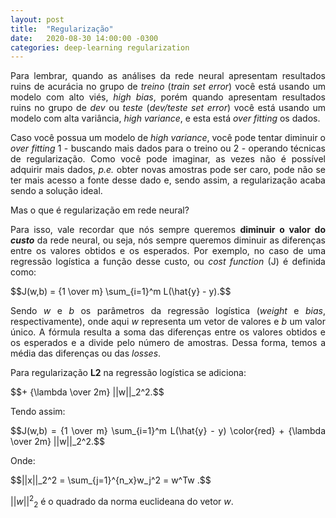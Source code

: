 ```yaml
---
layout: post
title:  "Regularização"
date:   2020-08-30 14:00:00 -0300
categories: deep-learning regularization
---
```


<p style="text-align: justify;">
Para lembrar, quando as análises da rede neural apresentam resultados ruins de acurácia no grupo de <i>treino</i> (<i>train set error</i>) você está usando um modelo com alto viés, <i>high bias</i>, porém quando apresentam resultados ruins no grupo de <i>dev</i> ou <i>teste</i> (<i>dev/teste set error</i>) você está usando um modelo com alta variância, <i>high variance</i>, e esta está <i>over fitting</i> os dados. 
</p>

<p style="text-align: justify;">
Caso você possua um modelo de <i>high variance</i>, você pode tentar diminuir o <i>over fitting</i> 1 - buscando mais dados para o treino ou 2 - operando técnicas de regularização. Como você pode imaginar, as vezes não é possível adquirir mais dados, <i>p.e.</i> obter novas amostras pode ser caro, pode não se ter mais acesso a fonte desse dado e, sendo assim, a regularização acaba sendo a solução ideal. 
</p>

<p style="text-align: justify;">
Mas o que é regularização em rede neural?
</p>

<p style="text-align: justify;">
Para isso, vale recordar que nós sempre queremos <b>diminuir o valor do <i>custo</i></b> da rede neural, ou seja, nós sempre queremos diminuir as diferenças entre os valores obtidos e os esperados. Por exemplo, no caso de uma regressão logística a função desse custo, ou <i>cost function</i> (J) é definida como: 
</p>

<script src="https://polyfill.io/v3/polyfill.min.js?features=es6"></script>
<script id="MathJax-script" async src="https://cdn.jsdelivr.net/npm/mathjax@3/es5/tex-mml-chtml.js"></script>

<p style="text-align: justify;">
  $$J(w,b) = {1 \over m} \sum_{i=1}^m L(\hat{y} - y).$$
</p>

<p style="text-align: justify;">
Sendo <i>w</i> e <i>b</i> os parâmetros da regressão logística (<i>weight</i> e <i>bias</i>, respectivamente), onde aqui <i>w</i> representa um vetor de valores e <i>b</i> um valor único. A fórmula resulta a soma das diferenças entre os valores obtidos e os esperados e a divide pelo número de amostras. Dessa forma, temos a média das diferenças ou das <i>losses</i>.
</p>

<p style="text-align: justify;">
  Para regularização <b>L2</B> na regressão logística se adiciona:
</p>

<p style="text-align: justify;">
  $$+ {\lambda \over 2m} ||w||_2^2.$$
</p>

<p style="text-align: justify;">
Tendo assim:
</p>

<p style="text-align: justify;">
  $$J(w,b) = {1 \over m} \sum_{i=1}^m L(\hat{y} - y) \color{red} + {\lambda \over 2m} ||w||_2^2.$$
</p>

<p style="text-align: justify;">
Onde:
</p>

<p style="text-align: justify;">
  $$||x||_2^2 = \sum_{j=1}^{n_x}w_j^2 = w^Tw .$$
</p>

||<i>w</i>||<span class='supsub'><sup class='superscript'>2</sup><sub class='subscript'>2</sub></span> é o quadrado da norma euclideana do vetor <i>w</i>.
